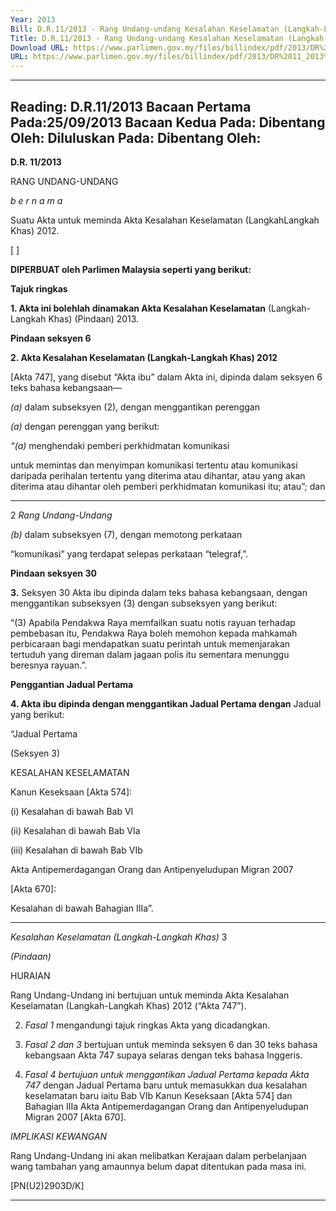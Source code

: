 ```yaml
---
Year: 2013
Bill: D.R.11/2013 - Rang Undang-undang Kesalahan Keselamatan (Langkah-Langkah Khas) (Pindaan) 2013 (Lulus)
Title: D.R.11/2013 - Rang Undang-undang Kesalahan Keselamatan (Langkah-Langkah Khas) (Pindaan) 2013 (Lulus)
Download URL: https://www.parlimen.gov.my/files/billindex/pdf/2013/DR%2011_2013%20BM.pdf
URL: https://www.parlimen.gov.my/files/billindex/pdf/2013/DR%2011_2013%20BM.pdf
---
```

---
Reading:
D.R.11/2013
Bacaan Pertama Pada:25/09/2013
Bacaan Kedua Pada:
Dibentang Oleh:
Diluluskan Pada:
Dibentang Oleh:
---

**D.R. 11/2013**

RANG UNDANG-UNDANG

_b e r n a m a_

Suatu Akta untuk meminda Akta Kesalahan Keselamatan (LangkahLangkah Khas) 2012.

[ ]

**DIPERBUAT oleh Parlimen Malaysia seperti yang berikut:**

**Tajuk ringkas**

**1. Akta ini bolehlah dinamakan Akta Kesalahan Keselamatan**
(Langkah-Langkah Khas) (Pindaan) 2013.

**Pindaan seksyen 6**

**2. Akta Kesalahan Keselamatan (Langkah-Langkah Khas) 2012**

[Akta 747], yang disebut “Akta ibu” dalam Akta ini, dipinda
dalam seksyen 6 teks bahasa kebangsaan—

_(a)_ dalam subseksyen (2), dengan menggantikan perenggan

_(a)_ dengan perenggan yang berikut:

_“(a)_ menghendaki pemberi perkhidmatan komunikasi

untuk memintas dan menyimpan komunikasi tertentu
atau komunikasi daripada perihalan tertentu yang
diterima atau dihantar, atau yang akan diterima atau
dihantar oleh pemberi perkhidmatan komunikasi
itu; atau”; dan


-----

2 _Rang Undang-Undang_

_(b)_ dalam subseksyen (7), dengan memotong perkataan

“komunikasi” yang terdapat selepas perkataan
“telegraf,”.

**Pindaan seksyen 30**

**3.** Seksyen 30 Akta ibu dipinda dalam teks bahasa kebangsaan,
dengan menggantikan subseksyen (3) dengan subseksyen yang
berikut:

“(3) Apabila Pendakwa Raya memfailkan suatu notis rayuan
terhadap pembebasan itu, Pendakwa Raya boleh memohon
kepada mahkamah perbicaraan bagi mendapatkan suatu perintah
untuk memenjarakan tertuduh yang direman dalam jagaan polis
itu sementara menunggu beresnya rayuan.”.

**Penggantian Jadual Pertama**

**4. Akta ibu dipinda dengan menggantikan Jadual Pertama dengan**
Jadual yang berikut:

“Jadual Pertama

(Seksyen 3)

KESALAHAN KESELAMATAN

Kanun Keseksaan [Akta 574]:

(i) Kesalahan di bawah Bab VI

(ii) Kesalahan di bawah Bab VIa

(iii) Kesalahan di bawah Bab VIb

Akta Antipemerdagangan Orang dan Antipenyeludupan Migran 2007

[Akta 670]:

Kesalahan di bawah Bahagian IIIa”.


-----

_Kesalahan Keselamatan (Langkah-Langkah Khas)_ 3

_(Pindaan)_

HURAIAN

Rang Undang-Undang ini bertujuan untuk meminda Akta Kesalahan Keselamatan
(Langkah-Langkah Khas) 2012 (“Akta 747”).

2. _Fasal 1_ mengandungi tajuk ringkas Akta yang dicadangkan.

3. _Fasal 2 dan_ _3_ bertujuan untuk meminda seksyen 6 dan 30 teks bahasa
kebangsaan Akta 747 supaya selaras dengan teks bahasa Inggeris.

4. _Fasal 4 bertujuan untuk menggantikan Jadual Pertama kepada Akta 747_
dengan Jadual Pertama baru untuk memasukkan dua kesalahan keselamatan
baru iaitu Bab VIb Kanun Keseksaan [Akta 574] dan Bahagian IIIa Akta
Antipemerdagangan Orang dan Antipenyeludupan Migran 2007 [Akta 670].

_IMPLIKASI KEWANGAN_

Rang Undang-Undang ini akan melibatkan Kerajaan dalam perbelanjaan wang
tambahan yang amaunnya belum dapat ditentukan pada masa ini.

[PN(U2)2903D/K]


-----

